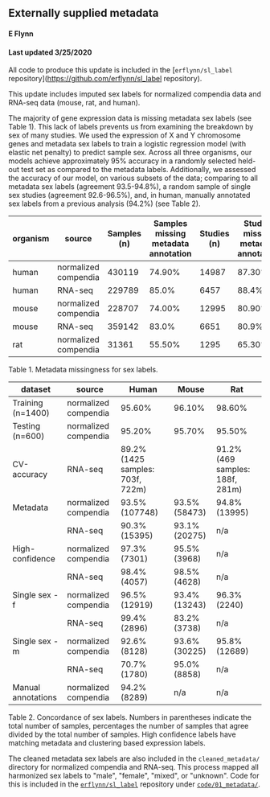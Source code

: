 ## Externally supplied metadata
#### E Flynn
#### Last updated 3/25/2020

All code to produce this update is included in the [`erflynn/sl_label` repository](https://github.com/erflynn/sl_label repository).

This update includes imputed sex labels for normalized compendia data and RNA-seq data (mouse, rat, and human).

The majority of gene expression data is missing metadata sex labels (see Table 1). This lack of labels prevents us from examining the breakdown by sex of many studies. We used the expression of X and Y chromosome genes and metadata sex labels to train a logistic regression model (with elastic net penalty) to predict sample sex. Across all three organisms, our models achieve approximately 95% accuracy in a randomly selected held-out test set as compared to the metadata labels. Additionally, we assessed the accuracy of our model, on various subsets of the data; comparing to all metadata sex labels (agreement 93.5-94.8%), a random sample of single sex studies (agreement 92.6-96.5%), and, in human, manually annotated sex labels from a previous analysis (94.2%) (see Table 2).  

| organism | source | Samples (n) | Samples missing metadata annotation | Studies (n) | Studies missing metadata annotation |
| ----- | ---- | ---- | ---- | ---- | ---- |
| human | normalized compendia | 430119 | 74.90% | 14987 | 87.30% |
| human | RNA-seq | 229789 | 85.0% | 6457 | 88.4% |
| mouse | normalized compendia | 228707 | 74.00% | 12995 | 80.90% |
| mouse | RNA-seq | 359142 | 83.0% | 6651 | 80.9% |
| rat | normalized compendia | 31361 | 55.50% | 1295 | 65.30% |
Table 1. Metadata missingness for sex labels.


| dataset | source |  Human | Mouse | Rat |
| ----- | ---- | ---- | ---- | ---- | 
| Training (n=1400) | normalized compendia | 95.60% | 96.10% | 98.60% |
| Testing (n=600) | normalized compendia |  95.20% | 95.70% | 95.50% |
| CV-accuracy | RNA-seq | 89.2% (1425 samples: 703f, 722m) | | 91.2% (469 samples: 188f, 281m) | 93.9% (164 samples: 70f, 94m) |
| Metadata | normalized compendia |  93.5% (107748) | 93.5% (58473) | 94.8% (13995)|
|  | RNA-seq| 90.3% (15395) | 93.1% (20275) | n/a  |
| High-confidence | normalized compendia | 97.3% (7301) | 95.5% (3968) | n/a |
| | RNA-seq | 98.4% (4057) | 98.5% (4628) | n/a |
| Single sex - f | normalized compendia | 96.5% (12919) | 93.4% (13243) | 96.3% (2240) |
| | RNA-seq | 99.4% (2896) | 83.2% (3738) | n/a | 
| Single sex - m | normalized compendia | 92.6% (8128) | 93.6% (30225) | 95.8% (12689) |
| | RNA-seq | 70.7% (1780) | 95.0% (8858) | n/a |
| Manual annotations | normalized compendia |  94.2% (8289) | n/a | n/a |

Table 2. Concordance of sex labels. Numbers in parentheses indicate the total number of samples, percentages the number of samples that agree divided by the total number of samples. High confidence labels have matching metadata and clustering based expression labels.


The cleaned metadata sex labels are also included in the `cleaned_metadata/` directory for normalized compendia and RNA-seq. This process mapped all harmonized sex labels to "male", "female", "mixed", or "unknown". Code for this is included in the [`erflynn/sl_label`](https://github.com/erflynn/sl_label) repository under [`code/01_metadata/`](https://github.com/erflynn/sl_label/tree/bbc7f060a84598f48482f590c09b1df723d4d366/code/01_metadata). 
